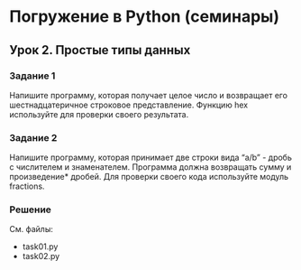 # Погружение в Python (семинары)
## Урок 2. Простые типы данных

### Задание 1
Напишите программу, которая получает целое число и возвращает его шестнадцатеричное
строковое представление. Функцию hex используйте для проверки своего результата.

### Задание 2
Напишите программу, которая принимает две строки вида “a/b” - дробь с числителем и знаменателем.
Программа должна возвращать сумму и произведение* дробей. Для проверки своего кода используйте
модуль fractions.


### Решение
См. файлы:
- task01.py
- task02.py
